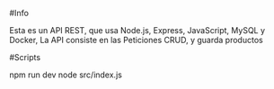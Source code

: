 #Info

Esta es un API REST, que usa Node.js, Express, JavaScript, MySQL y Docker, La API consiste en las Peticiones CRUD, y guarda productos

#Scripts

npm run dev
node src/index.js